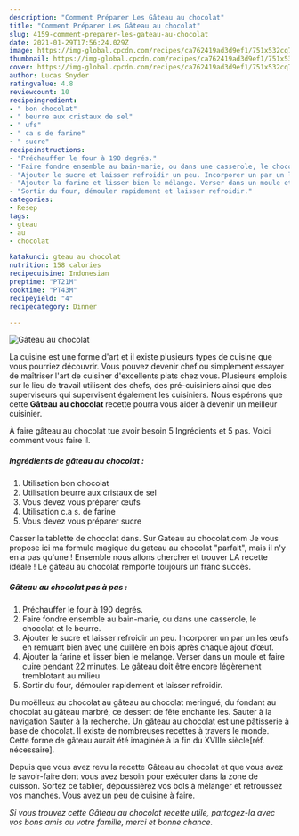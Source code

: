 ```yaml
---
description: "Comment Préparer Les Gâteau au chocolat"
title: "Comment Préparer Les Gâteau au chocolat"
slug: 4159-comment-preparer-les-gateau-au-chocolat
date: 2021-01-29T17:56:24.029Z
image: https://img-global.cpcdn.com/recipes/ca762419ad3d9ef1/751x532cq70/gateau-au-chocolat-photo-principale-de-la-recette.jpg
thumbnail: https://img-global.cpcdn.com/recipes/ca762419ad3d9ef1/751x532cq70/gateau-au-chocolat-photo-principale-de-la-recette.jpg
cover: https://img-global.cpcdn.com/recipes/ca762419ad3d9ef1/751x532cq70/gateau-au-chocolat-photo-principale-de-la-recette.jpg
author: Lucas Snyder
ratingvalue: 4.8
reviewcount: 10
recipeingredient:
- " bon chocolat"
- " beurre aux cristaux de sel"
- " ufs"
- " ca s de farine"
- " sucre"
recipeinstructions:
- "Préchauffer le four à 190 degrés."
- "Faire fondre ensemble au bain-marie, ou dans une casserole, le chocolat et le beurre."
- "Ajouter le sucre et laisser refroidir un peu. Incorporer un par un les œufs en remuant bien avec une cuillère en bois après chaque ajout d’œuf."
- "Ajouter la farine et lisser bien le mélange. Verser dans un moule et faire cuire pendant 22 minutes. Le gâteau doit être encore légèrement tremblotant au milieu"
- "Sortir du four, démouler rapidement et laisser refroidir."
categories:
- Resep
tags:
- gteau
- au
- chocolat

katakunci: gteau au chocolat 
nutrition: 158 calories
recipecuisine: Indonesian
preptime: "PT21M"
cooktime: "PT43M"
recipeyield: "4"
recipecategory: Dinner

---
```



![Gâteau au chocolat](https://img-global.cpcdn.com/recipes/ca762419ad3d9ef1/751x532cq70/gateau-au-chocolat-photo-principale-de-la-recette.jpg)

La cuisine est une forme d'art et il existe plusieurs types de cuisine que vous pourriez découvrir. Vous pouvez devenir chef ou simplement essayer de maîtriser l'art de cuisiner d'excellents plats chez vous. Plusieurs emplois sur le lieu de travail utilisent des chefs, des pré-cuisiniers ainsi que des superviseurs qui supervisent également les cuisiniers. Nous espérons que cette <strong> Gâteau au chocolat </strong> recette pourra vous aider à devenir un meilleur cuisinier.

<!--inarticleads1-->

À faire gâteau au chocolat tue avoir besoin 5 Ingrédients et 5 pas. Voici comment vous faire il.

##### Ingrédients de gâteau au chocolat :

1. Utilisation  bon chocolat
1. Utilisation  beurre aux cristaux de sel
1. Vous devez vous préparer  œufs
1. Utilisation  c.a s. de farine
1. Vous devez vous préparer  sucre


Casser la tablette de chocolat dans. Sur Gateau au chocolat.com Je vous propose ici ma formule magique du gateau au chocolat &#34;parfait&#34;, mais il n&#39;y en a pas qu&#39;une ! Ensemble nous allons chercher et trouver LA recette idéale ! Le gâteau au chocolat remporte toujours un franc succès. 

<!--inarticleads2-->

##### Gâteau au chocolat pas à pas :

1. Préchauffer le four à 190 degrés.
1. Faire fondre ensemble au bain-marie, ou dans une casserole, le chocolat et le beurre.
1. Ajouter le sucre et laisser refroidir un peu. Incorporer un par un les œufs en remuant bien avec une cuillère en bois après chaque ajout d’œuf.
1. Ajouter la farine et lisser bien le mélange. Verser dans un moule et faire cuire pendant 22 minutes. Le gâteau doit être encore légèrement tremblotant au milieu
1. Sortir du four, démouler rapidement et laisser refroidir.


Du moëlleux au chocolat au gâteau au chocolat meringué, du fondant au chocolat au gâteau marbré, ce dessert de fête enchante les. Sauter à la navigation Sauter à la recherche. Un gâteau au chocolat est une pâtisserie à base de chocolat. Il existe de nombreuses recettes à travers le monde. Cette forme de gâteau aurait été imaginée à la fin du XVIIIe siècle[réf. nécessaire]. 

<!--inarticleads1-->

<p>
Depuis que vous avez revu la recette Gâteau au chocolat et que vous avez le savoir-faire dont vous avez besoin pour exécuter dans la zone de cuisson. Sortez ce tablier, dépoussiérez vos bols à mélanger et retroussez vos manches. Vous avez un peu de cuisine à faire.
</p>

<p>
<i>Si vous trouvez cette Gâteau au chocolat recette utile, partagez-la avec vos bons amis ou votre famille, merci et bonne chance.</i>
</p>
